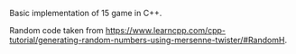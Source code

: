 Basic implementation of 15 game in C++.

Random code taken from https://www.learncpp.com/cpp-tutorial/generating-random-numbers-using-mersenne-twister/#RandomH.
